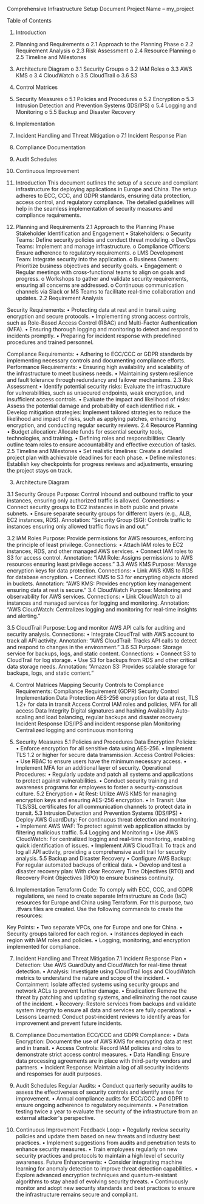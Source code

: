Comprehensive Infrastructure Setup Document
Project Name – my_project

Table of Contents
1.	Introduction
2.	Planning and Requirements
o	2.1 Approach to the Planning Phase
o	2.2 Requirement Analysis
o	2.3 Risk Assessment
o	2.4 Resource Planning
o	2.5 Timeline and Milestones
3.	Architecture Diagram
o	3.1 Security Groups
o	3.2 IAM Roles
o	3.3 AWS KMS
o	3.4 CloudWatch
o	3.5 CloudTrail
o	3.6 S3
4.	Control Matrices
5.	Security Measures
o	5.1 Policies and Procedures
o	5.2 Encryption
o	5.3 Intrusion Detection and Prevention Systems (IDS/IPS)
o	5.4 Logging and Monitoring
o	5.5 Backup and Disaster Recovery
6.	Implementation
7.	Incident Handling and Threat Mitigation
o	7.1 Incident Response Plan
8.	Compliance Documentation
9.	Audit Schedules
10.	Continuous Improvement





1. Introduction
This document outlines the setup of a secure and compliant infrastructure for deploying applications in Europe and China. The setup adheres to ECC, CCC, and GDPR standards, ensuring data protection, access control, and regulatory compliance. The detailed guidelines will help in the seamless implementation of security measures and compliance requirements.



2. Planning and Requirements
2.1 Approach to the Planning Phase
Stakeholder Identification and Engagement
•	Stakeholders:
o	Security Teams: Define security policies and conduct threat modeling.
o	DevOps Teams: Implement and manage infrastructure.
o	Compliance Officers: Ensure adherence to regulatory requirements.
o	LMS Development Team: Integrate security into the application.
o	Business Owners: Prioritize business objectives and security goals.
•	Engagement:
o	Regular meetings with cross-functional teams to align on goals and progress.
o	Workshops to gather and validate security requirements, ensuring all concerns are addressed.
o	Continuous communication channels via Slack or MS Teams to facilitate real-time collaboration and updates.
2.2 Requirement Analysis
   
Security Requirements:
•	Protecting data at rest and in transit using encryption and secure protocols.
•	Implementing strong access controls, such as Role-Based Access Control (RBAC) and Multi-Factor Authentication (MFA).
•	Ensuring thorough logging and monitoring to detect and respond to incidents promptly.
•	Preparing for incident response with predefined procedures and trained personnel.

Compliance Requirements:
•	Adhering to ECC/CCC or GDPR standards by implementing necessary controls and documenting compliance efforts.
Performance Requirements:
•	Ensuring high availability and scalability of the infrastructure to meet business needs.
•	Maintaining system resilience and fault tolerance through redundancy and failover mechanisms.
2.3 Risk Assessment
•	Identify potential security risks: Evaluate the infrastructure for vulnerabilities, such as unsecured endpoints, weak encryption, and insufficient access controls.
•	Evaluate the impact and likelihood of risks: Assess the potential damage and probability of each identified risk.
•	Develop mitigation strategies: Implement tailored strategies to reduce the likelihood and impact of risks, such as applying patches, enhancing encryption, and conducting regular security reviews.
2.4 Resource Planning
•	Budget allocation: Allocate funds for essential security tools, technologies, and training.
•	Defining roles and responsibilities: Clearly outline team roles to ensure accountability and effective execution of tasks.
2.5 Timeline and Milestones
•	Set realistic timelines: Create a detailed project plan with achievable deadlines for each phase.
•	Define milestones: Establish key checkpoints for progress reviews and adjustments, ensuring the project stays on track.



3. Architecture Diagram

3.1 Security Groups
Purpose: Control inbound and outbound traffic to your instances, ensuring only authorized traffic is allowed.
Connections:
•	Connect security groups to EC2 instances in both public and private subnets.
•	Ensure separate security groups for different layers (e.g., ALB, EC2 instances, RDS).
Annotation: “Security Group (SG): Controls traffic to instances ensuring only allowed traffic flows in and out.”

3.2 IAM Roles
Purpose: Provide permissions for AWS resources, enforcing the principle of least privilege.
Connections:
•	Attach IAM roles to EC2 instances, RDS, and other managed AWS services.
•	Connect IAM roles to S3 for access control.
Annotation: “IAM Role: Assigns permissions to AWS resources ensuring least privilege access.”
3.3 AWS KMS
Purpose: Manage encryption keys for data protection.
Connections:
•	Link AWS KMS to RDS for database encryption.
•	Connect KMS to S3 for encrypting objects stored in buckets.
Annotation: “AWS KMS: Provides encryption key management ensuring data at rest is secure.”
3.4 CloudWatch
Purpose: Monitoring and observability for AWS services.
Connections:
•	Link CloudWatch to all instances and managed services for logging and monitoring.
Annotation: “AWS CloudWatch: Centralizes logging and monitoring for real-time insights and alerting.”

3.5 CloudTrail
Purpose: Log and monitor AWS API calls for auditing and security analysis.
Connections:
•	Integrate CloudTrail with AWS account to track all API activity.
Annotation: “AWS CloudTrail: Tracks API calls to detect and respond to changes in the environment.”
3.6 S3
Purpose: Storage service for backups, logs, and static content.
Connections:
•	Connect S3 to CloudTrail for log storage.
•	Use S3 for backups from RDS and other critical data storage needs.
Annotation: “Amazon S3: Provides scalable storage for backups, logs, and static content.”



4. Control Matrices
Mapping Security Controls to Compliance Requirements:
Compliance Requirement (GDPR)	Security Control Implementation
Data Protection	AES-256 encryption for data at rest, TLS 1.2+ for data in transit
Access Control	IAM roles and policies, MFA for all access
Data Integrity	Digital signatures and hashing
Availability	Auto-scaling and load balancing, regular backups and disaster recovery
Incident Response	IDS/IPS and incident response plan
Monitoring	Centralized logging and continuous monitoring



6. Security Measures
5.1 Policies and Procedures
Data Encryption Policies:
•	Enforce encryption for all sensitive data using AES-256.
•	Implement TLS 1.2 or higher for secure data transmission.
Access Control Policies:
•	Use RBAC to ensure users have the minimum necessary access.
•	Implement MFA for an additional layer of security.
Operational Procedures:
•	Regularly update and patch all systems and applications to protect against vulnerabilities.
•	Conduct security training and awareness programs for employees to foster a security-conscious culture.
5.2 Encryption
•	At Rest: Utilize AWS KMS for managing encryption keys and ensuring AES-256 encryption.
•	In Transit: Use TLS/SSL certificates for all communication channels to protect data in transit.
5.3 Intrusion Detection and Prevention Systems (IDS/IPS)
•	Deploy AWS GuardDuty: For continuous threat detection and monitoring.
•	Implement AWS WAF: To protect against web application attacks by filtering malicious traffic.
5.4 Logging and Monitoring
•	Use AWS CloudWatch: For centralized logging and real-time monitoring, enabling quick identification of issues.
•	Implement AWS CloudTrail: To track and log all API activity, providing a comprehensive audit trail for security analysis.
5.5 Backup and Disaster Recovery
•	Configure AWS Backup: For regular automated backups of critical data.
•	Develop and test a disaster recovery plan: With clear Recovery Time Objectives (RTO) and Recovery Point Objectives (RPO) to ensure business continuity.



6. Implementation
Terraform Code:
To comply with ECC, CCC, and GDPR regulations, we need to create separate Infrastructure as Code (IaC) resources for Europe and China using Terraform. For this purpose, two .tfvars files are created. Use the following commands to create the resources:



Key Points:
•	Two separate VPCs, one for Europe and one for China.
•	Security groups tailored for each region.
•	Instances deployed in each region with IAM roles and policies.
•	Logging, monitoring, and encryption implemented for compliance.




7. Incident Handling and Threat Mitigation
7.1 Incident Response Plan
•	Detection: Use AWS GuardDuty and CloudWatch for real-time threat detection.
•	Analysis: Investigate using CloudTrail logs and CloudWatch metrics to understand the nature and scope of the incident.
•	Containment: Isolate affected systems using security groups and network ACLs to prevent further damage.
•	Eradication: Remove the threat by patching and updating systems, and eliminating the root cause of the incident.
•	Recovery: Restore services from backups and validate system integrity to ensure all data and services are fully operational.
•	Lessons Learned: Conduct post-incident reviews to identify areas for improvement and prevent future incidents.



8. Compliance Documentation
ECC/CCC and GDPR Compliance:
•	Data Encryption: Document the use of AWS KMS for encrypting data at rest and in transit.
•	Access Controls: Record IAM policies and roles to demonstrate strict access control measures.
•	Data Handling: Ensure data processing agreements are in place with third-party vendors and partners.
•	Incident Response: Maintain a log of all security incidents and responses for audit purposes.



9. Audit Schedules
Regular Audits:
•	Conduct quarterly security audits to assess the effectiveness of security controls and identify areas for improvement.
•	Annual compliance audits for ECC/CCC and GDPR to ensure ongoing adherence to regulatory requirements.
•	Penetration testing twice a year to evaluate the security of the infrastructure from an external attacker's perspective.



10. Continuous Improvement
Feedback Loop:
•	Regularly review security policies and update them based on new threats and industry best practices.
•	Implement suggestions from audits and penetration tests to enhance security measures.
•	Train employees regularly on new security practices and protocols to maintain a high level of security awareness.
Future Enhancements:
•	Consider integrating machine learning for anomaly detection to improve threat detection capabilities.
•	Explore advanced encryption techniques and quantum-resistant algorithms to stay ahead of evolving security threats.
•	Continuously monitor and adopt new security standards and best practices to ensure the infrastructure remains secure and compliant.

